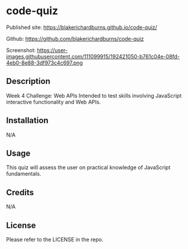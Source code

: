 # code-quiz

Published site: https://blakerichardburns.github.io/code-quiz/

Github: https://github.com/blakerichardburns/code-quiz

Screenshot: https://user-images.githubusercontent.com/111099915/192421050-b761c04e-08fd-4eb0-8e88-3df973c4c697.png

## Description
Week 4 Challenge: Web APIs
Intended to test skills involving JavaScript interactive functionality and Web APIs.

## Installation

N/A

## Usage

This quiz will assess the user on practical knowledge of JavaScript fundamentals.

## Credits

N/A

## License

Please refer to the LICENSE in the repo.